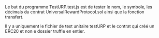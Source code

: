 Le but du programme TestURP.test.js est de tester le nom, le symbole, les décimals du contrat UniversalRewardProtocol.sol ainsi que la fonction transfert. 

Il y a uniquement le fichier de test unitaire testURP et le contrat qui créé un ERC20 et non e dossier truffle en entier.
